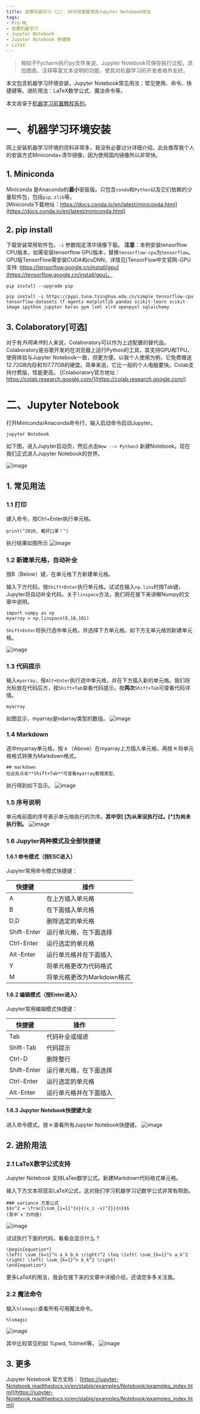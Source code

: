 ```yaml
---
title: 前置机器学习（二）：30分钟掌握常用Jupyter Notebook用法
tags:
- Pre-ML
- 前置机器学习
- Jupyter Notebook
- Jupyter Notebook 快捷键
- LaTeX
---
```

>相较于Pycharm执行py文件来说，Jupyter Notebook可保存执行过程，添加图表、注释等富文本说明的功能，使其对机器学习的开发者格外友好。


本文包含机器学习环境安装，Jupyter Notebook常见用法：常见使用、命令、快捷键等。进阶用法：LaTeX数学公式、魔法命令等。

本文收录于[机器学习前置教程系列](https://mp.weixin.qq.com/mp/appmsgalbum?action=getalbum&__biz=MzUxMjU4NjI4MQ==&scene=1&album_id=1627166768236412929&count=3#wechat_redirect)。

# 一、机器学习环境安装

网上安装机器学习环境的资料非常多，我没有必要过分详细介绍。此处推荐我个人的安装方式Miniconda+清华镜像，因为使用国内镜像所以非常快。

## 1. Miniconda
Miniconda 是Anaconda的**最小**安装版。只包含`conda`和`Python`以及它们依赖的少量软件包，包括`pip`, `zlib`等。  
[Miniconda下载地址：https://docs.conda.io/en/latest/miniconda.html](https://docs.conda.io/en/latest/miniconda.html)


## 2. pip install

下载安装常用软件包，`-i` 参数指定清华镜像下载。
**注意**：本例安装tensorflow CPU版本，如需安装tensorflow GPU版本，替换`tensorflow-cpu`为`tensorflow`。
GPU版TensorFlow需安装CUDA和cuDNN，详情见[TensorFlow中文官网-GPU支持: https://tensorflow.google.cn/install/gpu](https://tensorflow.google.cn/install/gpu)。

```
pip install --upgrade pip
```
```
pip install -i https://pypi.tuna.tsinghua.edu.cn/simple tensorflow-cpu tensorflow-datasets tf-agents matplotlib pandas scikit-learn scikit-image ipython jupyter keras gym lxml xlrd openpyxl sqlalchemy
```

## 3. Colaboratory[可选]
对于有*外网条件*的人来说，Colaboratory可以作为上述配置的替代品。
Colaboratory是谷歌开发的在浏览器上运行Python的工具，其支持GPU和TPU。使用体验与Jupyter Notebook一致，但更方便。以我个人使用为例，它免费赠送12.72GB内存和107.77GB的硬盘。简单来说，它比一般的个人电脑要快。Colab支持付费版，性能更高。
[Colaboratory官方地址：https://colab.research.google.com/](https://colab.research.google.com/)


# 二、Jupyter Notebook

打开Miniconda/Anaconda命令行，输入启动命令启动Jupyter。

```
jupyter Notebook
```

如下图，进入Jupyter启动页，然后点击`New --> Python3` 新建Notebook。现在我们正式进入Jupyter Notebook的世界。


![image](/assets/images/20201202/new-notebook.gif)


## 1. 常见用法


### 1.1 打印
键入命令，按Ctrl+Enter执行单元格。
```
print("2020, 戴好口罩！")
```
执行结果如图所示
![image](/assets/images/20201202/hello-world.png)
### 1.2 新建单元格，自动补全
按B（Below）键，在单元格下方新建单元格。

输入下方代码，按`Shift+Enter`执行单元格。试试在输入`np.lins`时按Tab键，Jupyter将自动补全代码。关于`linspace`方法，我们将在接下来讲解Numpy的文章中说明。
```
import numpy as np
myarray = np.linspace(0,10,101)
```
`Shift+Enter`将执行选中单元格，并选择下方单元格。如下方无单元格则新建单元格。

![image](/assets/images/20201202/numpy.png)


### 1.3 代码提示
输入`myarray`，按`Alt+Enter`执行选中单元格，并在下方插入新的单元格。我们将光标放在代码后方，按`Shift+Tab`查看代码提示。按**两次**`Shift+Tab`可查看代码详情。
```
myarray
```
如图显示，myarray是ndarray类型的数组。
![image](/assets/images/20201202/tootip.png)


### 1.4 Markdown 

选中myarray单元格，按 `A`  （Above）在myarray上方插入单元格，再按 `M` 将单元格格式转换为Markdown格式。
```
## markdown
在此处点击**Shift+Tab**可查看myarray数据类型。
```
执行得到如下显示。
![image](/assets/images/20201202/markdown.png)

### 1.5 序号说明

单元格前面的序号表示单元格执行的次序。**其中空[ ]为从来没执行过。[\*]为尚未执行到。**
![image](/assets/images/20201202/order.png)



### 1.6 Jupyter两种模式及全部快捷键
#### 1.6.1 命令模式（按ESC进入）

Jupyter常用命令模式快捷键：

| 快捷键 | 操作 |
| --- | --- |
| A | 在上方插入单元格 |
| B | 在下面插入单元格 |
| D,D | 删除选定的单元格 |
| Shift-Enter | 运行单元格，在下面选择 |
| Ctrl-Enter | 运行选定的单元格 |
| Alt-Enter| 运行单元格并在下面插入|
| Y | 将单元格更改为代码格式 |
| M | 将单元格更改为Markdown格式 |


#### 1.6.2 编辑模式（按Enter进入）

Jupyter常用编辑模式快捷键：

| 快捷键 | 操作 |
| --- | --- |
| Tab | 代码补全或缩进 |
| Shift-Tab | 代码提示 |
| Ctrl-D | 删除整行 |
| Shift-Enter | 运行单元格，在下面选择 |
| Ctrl-Enter | 运行选定的单元格 |
| Alt-Enter| 运行单元格并在下面插入|

#### 1.6.3 Jupyter Notebook快捷键大全
进入命令模式，按 `H` 查看所有Jupyter Notebook快捷键。
![image](/assets/images/20201202/shotcut.png)

## 2. 进阶用法

### 2.1 LaTeX数学公式支持

Jupyter Notebook 支持LaTex数学公式。新建Markdown代码格式单元格。

输入下方文本将现实LaTeX公式，这对我们学习机器学习记数学公式非常有帮助。
```
### variance 方差公式
$$s^2 = \frac{\sum_{i=1}^{n}{(x_i -x)^2}}{n}$$
(其中`x`为均值)
```
![image](/assets/images/20201202/latex.png)

试试执行下面的代码，看看会显示什么？
```
\begin{equation*}
\left( \sum_{k=1}^n a_k b_k \right)^2 \leq \left( \sum_{k=1}^n a_k^2 \right) \left( \sum_{k=1}^n b_k^2 \right)
\end{equation*}
```


更多LaTeX的用法，我会在接下来的文章中详细介绍，还请您多多关注我。

### 2.2 魔法命令
输入`%lsmagic`查看所有可用魔法命令。
```
%lsmagic
```
![image](/assets/images/20201202/magic.png)

其中比较常见的如 %pwd, %timeit等。
![image](/assets/images/20201202/magic-sample.png)


## 3. 更多

Jupyter Notebook 官方文档： [https://jupyter-Notebook.readthedocs.io/en/stable/examples/Notebook/examples_index.html](https://jupyter-Notebook.readthedocs.io/en/stable/examples/Notebook/examples_index.html)

